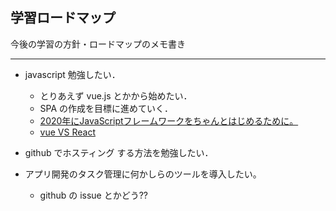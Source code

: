 ## 学習ロードマップ
今後の学習の方針・ロードマップのメモ書き
____
- javascript 勉強したい．
    - とりあえず vue.js とかから始めたい．
    - SPA の作成を目標に進めていく．
    - [2020年にJavaScriptフレームワークをちゃんとはじめるために。](https://note.com/rdlabo/n/neb8f70d1c874)
    - [vue VS React](https://qiita.com/102Design/items/ae018dc80a4d879d92a8)

- github でホスティング する方法を勉強したい．
- アプリ開発のタスク管理に何かしらのツールを導入したい。
    - github の issue とかどう??